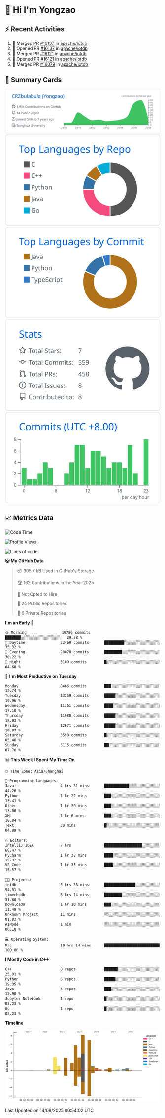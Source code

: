 # 👋 Hi I'm Yongzao

## ⚡ Recent Activities
<!--START_SECTION:activity-->
1. 🎉 Merged PR [#16137](https://github.com/apache/iotdb/pull/16137) in [apache/iotdb](https://github.com/apache/iotdb)
2. 💪 Opened PR [#16137](https://github.com/apache/iotdb/pull/16137) in [apache/iotdb](https://github.com/apache/iotdb)
3. 🎉 Merged PR [#16121](https://github.com/apache/iotdb/pull/16121) in [apache/iotdb](https://github.com/apache/iotdb)
4. 💪 Opened PR [#16121](https://github.com/apache/iotdb/pull/16121) in [apache/iotdb](https://github.com/apache/iotdb)
5. 🎉 Merged PR [#16079](https://github.com/apache/iotdb/pull/16079) in [apache/iotdb](https://github.com/apache/iotdb)
<!--END_SECTION:activity-->

## 🎑 Summary Cards

[![](https://raw.githubusercontent.com/CRZbulabula/CRZbulabula/main/profile-summary-card-output/github/0-profile-details.svg)](https://github.com/vn7n24fzkq/github-profile-summary-cards)
[![](https://raw.githubusercontent.com/CRZbulabula/CRZbulabula/main/profile-summary-card-output/github/1-repos-per-language.svg)](https://github.com/vn7n24fzkq/github-profile-summary-cards) [![](https://raw.githubusercontent.com/CRZbulabula/CRZbulabula/main/profile-summary-card-output/github/2-most-commit-language.svg)](https://github.com/vn7n24fzkq/github-profile-summary-cards)
[![](https://raw.githubusercontent.com/CRZbulabula/CRZbulabula/main/profile-summary-card-output/github/3-stats.svg)](https://github.com/vn7n24fzkq/github-profile-summary-cards) [![](https://raw.githubusercontent.com/CRZbulabula/CRZbulabula/main/profile-summary-card-output/github/4-productive-time.svg)](https://github.com/vn7n24fzkq/github-profile-summary-cards)

## 📈 Metrics Data

<!--START_SECTION:waka-->
![Code Time](http://img.shields.io/badge/Code%20Time-1%2C122%20hrs%2040%20mins-blue)

![Profile Views](http://img.shields.io/badge/Profile%20Views-0-blue)

![Lines of code](https://img.shields.io/badge/From%20Hello%20World%20I%27ve%20Written-36.0%20million%20lines%20of%20code-blue)

**🐱 My GitHub Data** 

> 📦 305.7 kB Used in GitHub's Storage 
 > 
> 🏆 162 Contributions in the Year 2025
 > 
> 🚫 Not Opted to Hire
 > 
> 📜 24 Public Repositories 
 > 
> 🔑 6 Private Repositories 
 > 
**I'm an Early 🐤** 

```text
🌞 Morning                19786 commits       ███████░░░░░░░░░░░░░░░░░░   29.78 % 
🌆 Daytime                23469 commits       █████████░░░░░░░░░░░░░░░░   35.32 % 
🌃 Evening                20078 commits       ████████░░░░░░░░░░░░░░░░░   30.22 % 
🌙 Night                  3109 commits        █░░░░░░░░░░░░░░░░░░░░░░░░   04.68 % 
```
📅 **I'm Most Productive on Tuesday** 

```text
Monday                   8466 commits        ███░░░░░░░░░░░░░░░░░░░░░░   12.74 % 
Tuesday                  13259 commits       █████░░░░░░░░░░░░░░░░░░░░   19.96 % 
Wednesday                11361 commits       ████░░░░░░░░░░░░░░░░░░░░░   17.10 % 
Thursday                 11980 commits       █████░░░░░░░░░░░░░░░░░░░░   18.03 % 
Friday                   12671 commits       █████░░░░░░░░░░░░░░░░░░░░   19.07 % 
Saturday                 3590 commits        █░░░░░░░░░░░░░░░░░░░░░░░░   05.40 % 
Sunday                   5115 commits        ██░░░░░░░░░░░░░░░░░░░░░░░   07.70 % 
```


📊 **This Week I Spent My Time On** 

```text
🕑︎ Time Zone: Asia/Shanghai

💬 Programming Languages: 
Java                     4 hrs 31 mins       ███████████░░░░░░░░░░░░░░   44.26 % 
Python                   1 hr 22 mins        ███░░░░░░░░░░░░░░░░░░░░░░   13.41 % 
Other                    1 hr 20 mins        ███░░░░░░░░░░░░░░░░░░░░░░   13.06 % 
XML                      1 hr 6 mins         ███░░░░░░░░░░░░░░░░░░░░░░   10.84 % 
Text                     30 mins             █░░░░░░░░░░░░░░░░░░░░░░░░   04.89 % 

🔥 Editors: 
IntelliJ IDEA            7 hrs               █████████████████░░░░░░░░   68.47 % 
PyCharm                  1 hr 38 mins        ████░░░░░░░░░░░░░░░░░░░░░   15.97 % 
VS Code                  1 hr 35 mins        ████░░░░░░░░░░░░░░░░░░░░░   15.57 % 

🐱‍💻 Projects: 
iotdb                    5 hrs 36 mins       ██████████████░░░░░░░░░░░   54.81 % 
timechodb                3 hrs 14 mins       ████████░░░░░░░░░░░░░░░░░   31.60 % 
Downloads                1 hr 10 mins        ███░░░░░░░░░░░░░░░░░░░░░░   11.49 % 
Unknown Project          11 mins             ░░░░░░░░░░░░░░░░░░░░░░░░░   01.83 % 
AINode                   1 min               ░░░░░░░░░░░░░░░░░░░░░░░░░   00.18 % 

💻 Operating System: 
Mac                      10 hrs 14 mins      █████████████████████████   100.00 % 
```

**I Mostly Code in C++** 

```text
C++                      8 repos             ██████░░░░░░░░░░░░░░░░░░░   25.81 % 
Python                   6 repos             █████░░░░░░░░░░░░░░░░░░░░   19.35 % 
Java                     4 repos             ███░░░░░░░░░░░░░░░░░░░░░░   12.90 % 
Jupyter Notebook         1 repo              █░░░░░░░░░░░░░░░░░░░░░░░░   03.23 % 
Go                       1 repo              █░░░░░░░░░░░░░░░░░░░░░░░░   03.23 % 
```



**Timeline**

![Lines of Code chart](https://raw.githubusercontent.com/CRZbulabula/CRZbulabula/main/assets/bar_graph.png)


 Last Updated on 14/08/2025 00:54:02 UTC
<!--END_SECTION:waka-->

